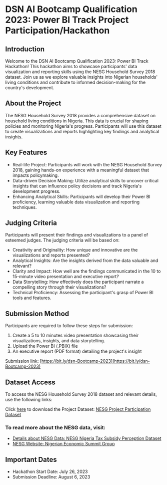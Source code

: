 # DSN AI Bootcamp Qualification 2023: Power BI Track Project Participation/Hackathon

## Introduction

Welcome to the DSN AI Bootcamp Qualification 2023: Power BI Track Hackathon! This hackathon aims to showcase participants' data visualization and reporting skills using the NESG Household Survey 2018 dataset. Join us as we explore valuable insights into Nigerian households' living conditions and contribute to informed decision-making for the country's development.

## About the Project

The NESG Household Survey 2018 provides a comprehensive dataset on household living conditions in Nigeria. This data is crucial for shaping policies and monitoring Nigeria's progress. Participants will use this dataset to create visualizations and reports highlighting key findings and analytical insights.

## Key Features

- Real-life Project: Participants will work with the NESG Household Survey 2018, gaining hands-on experience with a meaningful dataset that impacts policymaking.
- Data-driven Decision Making: Utilize analytical skills to uncover critical insights that can influence policy decisions and track Nigeria's development progress.
- Enhancing Analytical Skills: Participants will develop their Power BI proficiency, learning valuable data visualization and reporting techniques.

## Judging Criteria

Participants will present their findings and visualizations to a panel of esteemed judges. The judging criteria will be based on:

- Creativity and Originality: How unique and innovative are the visualizations and reports presented?
- Analytical Insights: Are the insights derived from the data valuable and relevant?
- Clarity and Impact: How well are the findings communicated in the 10 to 15-minute video presentation and executive report?
- Data Storytelling: How effectively does the participant narrate a compelling story through their visualizations?
- Technical Proficiency: Assessing the participant's grasp of Power BI tools and features.

## Submission Method

Participants are required to follow these steps for submission:

1. Create a 5 to 10 minutes video presentation showcasing their visualizations, insights, and data storytelling. 
2. Upload the Power BI (.PBIX) file
3. An executive report (PDF format) detailing the project's insight
   
Submission link: [https://bit.ly/dsn-Bootcamp-2023](https://bit.ly/dsn-Bootcamp-2023)

## Dataset Access

To access the NESG Household Survey 2018 dataset and relevant details, use the following links:

Click [here](https://drive.google.com/drive/folders/1v0UavZ9d5NyMOQeWjYA8LVJy6gPeFAma?usp=sharing) to download the Project Dataset: [NESG Project Participation Dataset](https://drive.google.com/drive/folders/1v0UavZ9d5NyMOQeWjYA8LVJy6gPeFAma?usp=sharing)

### To read more about the NESG data, visit: 

- [Details about NESG Data: NESG Nigeria Tax Subsidy Perception Dataset](https://www.ictd.ac/dataset/nesg-nigeria-tax-subsidy-perception-dataset/)
- [NESG Website: Nigerian Economic Summit Group](https://nesgroup.org/)

## Important Dates

- Hackathon Start Date: July 26, 2023
- Submission Deadline: August 6, 2023


 
